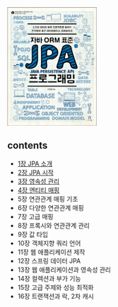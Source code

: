 <img src="img.png" width="40%">

## contents

- [1장 JPA 소개](contents/1/README.md)
- [2장 JPA 시작](contents/2/README.md)
- [3장 영속성 관리](contents/3/README.md)
- [4장 엔티티 매핑](contents/4/README.md)
- 5장 연관관계 매핑 기초
- 6장 다양한 연관관계 매핑
- 7장 고급 매핑
- 8장 프록시와 연관관계 관리
- 9장 값 타입
- 10장 객체지향 쿼리 언어
- 11장 웹 애플리케이션 제작
- 12장 스프링 데이터 JPA
- 13장 웹 애플리케이션과 영속성 관리
- 14장 컬렉션과 부가 기능
- 15장 고급 주제와 성능 최적화
- 16장 트랜잭션과 락, 2차 캐시
